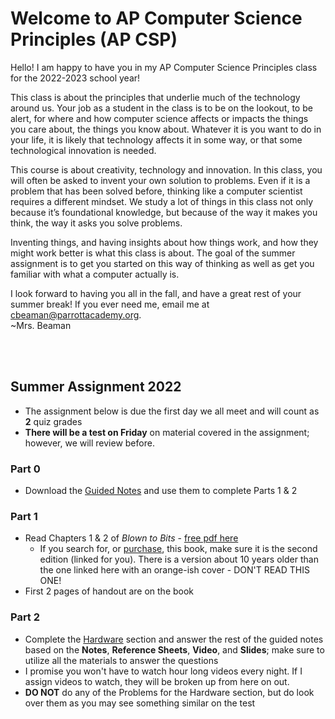 # Welcome to AP Computer Science Principles (AP CSP)

Hello! I am happy to have you in my AP Computer Science Principles class for the 2022-2023 school year! 

This class is about the principles that underlie much of the technology around us. Your job as a student in the class is to be on the lookout, to be alert, for where and how computer science affects or impacts the things you care about, the things you know about. Whatever it is you want to do in your life, it is likely that technology affects it in some way, or that some technological innovation is needed.

This course is about creativity, technology and innovation. In this class, you will often be asked to invent your own solution to problems. Even if it is a problem that has been solved before, thinking like a computer scientist requires a different mindset. We study a lot of things in this class not only because it’s foundational knowledge, but because of the way it makes you think, the way it asks you solve problems.

Inventing things, and having insights about how things work, and how they might work better is what this class is about. The goal of the summer assignment is to get you started on this way of thinking as well as get you familiar with what a computer actually is.

I look forward to having you all in the fall, and have a great rest of your summer break! If you ever need me, email me at <cbeaman@parrottacademy.org>.  
~Mrs. Beaman

<br><br>

## Summer Assignment 2022 

- The assignment below is due the first day we all meet and will count as **2** quiz grades
- **There will be a test on Friday** on material covered in the assignment; however, we will review before.

### Part 0
- Download the [Guided Notes](\apcsp\assets\pdfs\summer\summer-22.pdf) and use them to complete Parts 1 & 2

### Part 1
- Read Chapters 1 & 2 of *Blown to Bits* - [free pdf here](http://www.bitsbook.com/wp-content/uploads/2021/08/9780137441075-Blown-to-Bits-2e.pdf)
  - If you search for, or [purchase](https://www.bitsbook.com/buy-the-book/), this book, make sure it is the second edition (linked for you). There is a version about 10 years older than the one linked here with an orange-ish cover - DON'T READ THIS ONE!
- First 2 pages of handout are on the book

### Part 2
- Complete the [Hardware](/apcsp/curriculum/understanding_technology/hardware) section and answer the rest of the guided notes based on the **Notes**, **Reference Sheets**, **Video**, and **Slides**; make sure to utilize all the materials to answer the questions
- I promise you won't have to watch hour long videos every night. If I assign videos to watch, they will be broken up from here on out.
- **DO NOT** do any of the Problems for the Hardware section, but do look over them as you may see something similar on the test